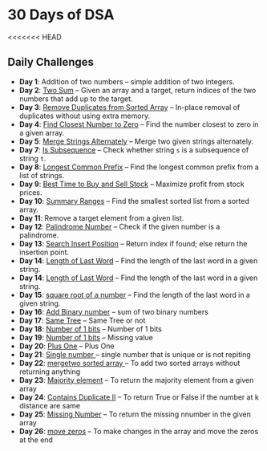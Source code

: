 # 30 Days of DSA

<<<<<<< HEAD

## Daily Challenges

- **Day 1**: Addition of two numbers – simple addition of two integers.
- **Day 2**: [Two Sum](https://leetcode.com/problems/two-sum) – Given an array and a target, return indices of the two numbers that add up to the target.
- **Day 3**: [Remove Duplicates from Sorted Array](https://leetcode.com/problems/remove-duplicates-from-sorted-array) – In-place removal of duplicates without using extra memory.
- **Day 4**: [Find Closest Number to Zero](https://leetcode.com/problems/find-closest-number-to-zero/) – Find the number closest to zero in a given array.
- **Day 5**: [Merge Strings Alternately](https://leetcode.com/problems/merge-strings-alternately) – Merge two given strings alternately.
- **Day 7**: [Is Subsequence](https://leetcode.com/problems/is-subsequence/) – Check whether string `s` is a subsequence of string `t`.
- **Day 8**: [Longest Common Prefix](https://leetcode.com/problems/longest-common-prefix/) – Find the longest common prefix from a list of strings.
- **Day 9**: [Best Time to Buy and Sell Stock](https://leetcode.com/problems/best-time-to-buy-and-sell-stock/) – Maximize profit from stock prices.
- **Day 10**: [Summary Ranges](https://leetcode.com/problems/summary-ranges/description/) – Find the smallest sorted list from a sorted array.
- **Day 11**: Remove a target element from a given list.
- **Day 12**: [Palindrome Number](https://leetcode.com/problems/palindrome-number/) – Check if the given number is a palindrome.
- **Day 13**: [Search Insert Position](https://leetcode.com/problems/search-insert-position/description/) – Return index if found; else return the insertion point.
- **Day 14**: [Length of Last Word](https://leetcode.com/problems/length-of-last-word/) – Find the length of the last word in a given string.
- **Day 14**: [Length of Last Word](https://leetcode.com/problems/length-of-last-word/) – Find the length of the last word in a given string.
- **Day 15**: [square root of a number](https://leetcode.com/problems/length-of-last-word/) – Find the length of the last word in a given string.
- **Day 16**: [Add Binary number](https://leetcode.com/problems/add-binary/) – sum of two binary numbers
- **Day 17**: [Same Tree](https://leetcode.com/problems/same-tree/description/) – Same Tree or not
- **Day 18**: [Number of 1 bits](https://leetcode.com/problems/number-of-1-bits/) – Number of 1 bits
- **Day 19**: [Number of 1 bits](https://leetcode.com/problems/number-of-1-bits/) – Missing value
- **Day 20**: [Plus One](https://leetcode.com/problems/plus-one/description/) – Plus One
- **Day 21**: [Single number ](https://leetcode.com/problems/single-number/) – single number that is unique or is not repiting
- **Day 22**: [mergetwo sorted array ](https://leetcode.com/problems/merge-sorted-array/) – To add two sorted arrays without returning anything
- **Day 23**: [Majority element](https://leetcode.com/problems/majority-element/) – To return the majority element from a given array
- **Day 24**: [Contains Duplicate II](https://leetcode.com/problems/contains-duplicate-ii) – To return True or False if the number at k distance are same
- **Day 25**: [Missing Number](https://leetcode.com/problems/missing-number/) – To return the missing nnumber in the given array
- **Day 26**: [move zeros](https://leetcode.com/problems/move-zeroes/) – To make changes in the array and move the zeros at the end
